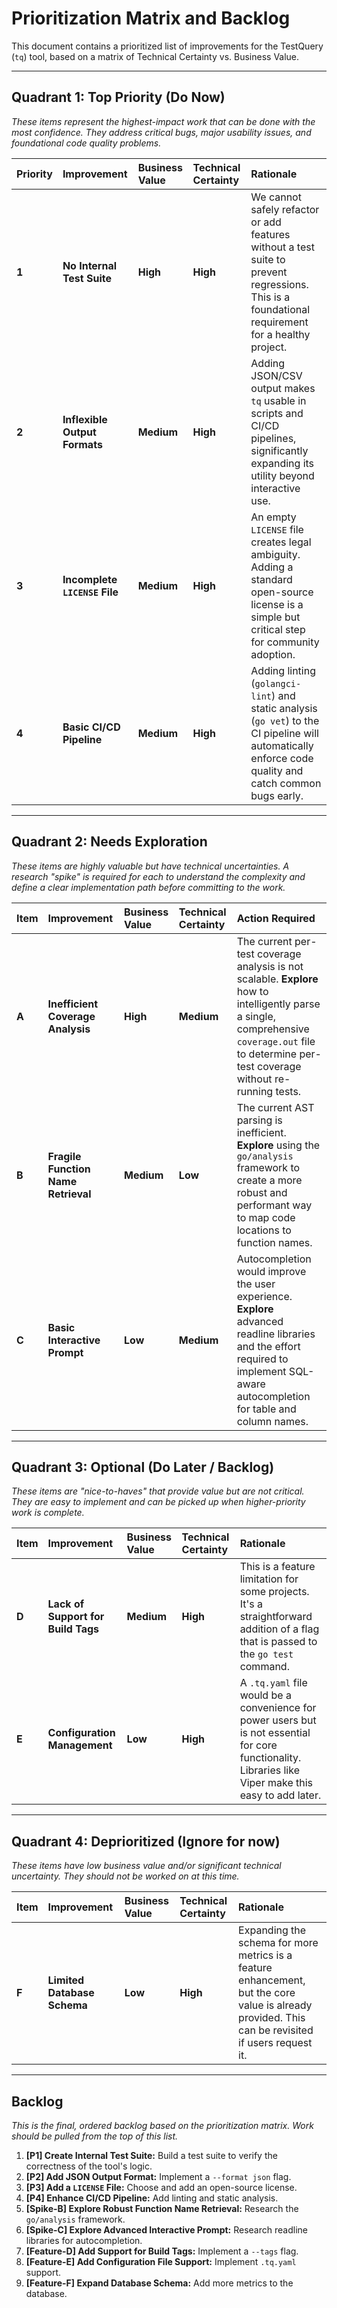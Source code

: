 # Prioritization Matrix and Backlog

This document contains a prioritized list of improvements for the TestQuery (`tq`) tool, based on a matrix of Technical Certainty vs. Business Value.

---

## Quadrant 1: Top Priority (Do Now)

*These items represent the highest-impact work that can be done with the most confidence. They address critical bugs, major usability issues, and foundational code quality problems.*

| Priority | Improvement | Business Value | Technical Certainty | Rationale |
| :--- | :--- | :--- | :--- | :--- |
| **1** | **No Internal Test Suite** | **High** | **High** | We cannot safely refactor or add features without a test suite to prevent regressions. This is a foundational requirement for a healthy project. |
| **2** | **Inflexible Output Formats** | **Medium** | **High** | Adding JSON/CSV output makes `tq` usable in scripts and CI/CD pipelines, significantly expanding its utility beyond interactive use. |
| **3** | **Incomplete `LICENSE` File** | **Medium** | **High** | An empty `LICENSE` file creates legal ambiguity. Adding a standard open-source license is a simple but critical step for community adoption. |
| **4** | **Basic CI/CD Pipeline** | **Medium** | **High** | Adding linting (`golangci-lint`) and static analysis (`go vet`) to the CI pipeline will automatically enforce code quality and catch common bugs early. |

---

## Quadrant 2: Needs Exploration

*These items are highly valuable but have technical uncertainties. A research "spike" is required for each to understand the complexity and define a clear implementation path before committing to the work.*

| Item | Improvement | Business Value | Technical Certainty | Action Required |
| :--- | :--- | :--- | :--- | :--- |
| **A** | **Inefficient Coverage Analysis** | **High** | **Medium** | The current per-test coverage analysis is not scalable. **Explore** how to intelligently parse a single, comprehensive `coverage.out` file to determine per-test coverage without re-running tests. |
| **B** | **Fragile Function Name Retrieval** | **Medium** | **Low** | The current AST parsing is inefficient. **Explore** using the `go/analysis` framework to create a more robust and performant way to map code locations to function names. |
| **C** | **Basic Interactive Prompt** | **Low** | **Medium** | Autocompletion would improve the user experience. **Explore** advanced readline libraries and the effort required to implement SQL-aware autocompletion for table and column names. |

---

## Quadrant 3: Optional (Do Later / Backlog)

*These items are "nice-to-haves" that provide value but are not critical. They are easy to implement and can be picked up when higher-priority work is complete.*

| Item | Improvement | Business Value | Technical Certainty | Rationale |
| :--- | :--- | :--- | :--- | :--- |
| **D** | **Lack of Support for Build Tags** | **Medium** | **High** | This is a feature limitation for some projects. It's a straightforward addition of a flag that is passed to the `go test` command. |
| **E** | **Configuration Management** | **Low** | **High** | A `.tq.yaml` file would be a convenience for power users but is not essential for core functionality. Libraries like Viper make this easy to add later. |

---

## Quadrant 4: Deprioritized (Ignore for now)

*These items have low business value and/or significant technical uncertainty. They should not be worked on at this time.*

| Item | Improvement | Business Value | Technical Certainty | Rationale |
| :--- | :--- | :--- | :--- | :--- |
| **F** | **Limited Database Schema** | **Low** | **High** | Expanding the schema for more metrics is a feature enhancement, but the core value is already provided. This can be revisited if users request it. |


---
## Backlog

*This is the final, ordered backlog based on the prioritization matrix. Work should be pulled from the top of this list.*

1.  **[P1] Create Internal Test Suite:** Build a test suite to verify the correctness of the tool's logic.
2.  **[P2] Add JSON Output Format:** Implement a `--format json` flag.
3.  **[P3] Add a `LICENSE` File:** Choose and add an open-source license.
4.  **[P4] Enhance CI/CD Pipeline:** Add linting and static analysis.
5.  **[Spike-B] Explore Robust Function Name Retrieval:** Research the `go/analysis` framework.
6.  **[Spike-C] Explore Advanced Interactive Prompt:** Research readline libraries for autocompletion.
7.  **[Feature-D] Add Support for Build Tags:** Implement a `--tags` flag.
8.  **[Feature-E] Add Configuration File Support:** Implement `.tq.yaml` support.
9.  **[Feature-F] Expand Database Schema:** Add more metrics to the database.
